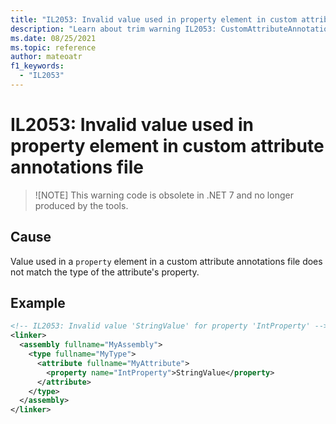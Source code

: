```yaml
---
title: "IL2053: Invalid value used in property element in custom attribute annotations file"
description: "Learn about trim warning IL2053: CustomAttributeAnnotationsPropertyInvalidValue"
ms.date: 08/25/2021
ms.topic: reference
author: mateoatr
f1_keywords:
  - "IL2053"
---
```

# IL2053: Invalid value used in property element in custom attribute annotations file

> ![NOTE]
> This warning code is obsolete in .NET 7 and no longer produced by the tools.

## Cause

Value used in a `property` element in a custom attribute annotations file does not match the type of the attribute's property.

## Example

```xml
<!-- IL2053: Invalid value 'StringValue' for property 'IntProperty' -->
<linker>
  <assembly fullname="MyAssembly">
    <type fullname="MyType">
      <attribute fullname="MyAttribute">
        <property name="IntProperty">StringValue</property>
      </attribute>
    </type>
  </assembly>
</linker>
```
